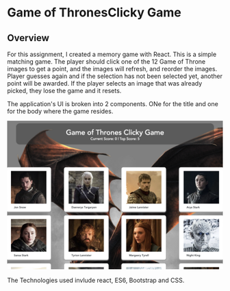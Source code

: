 # Game of ThronesClicky Game

## Overview

For this assignment, I created a memory game with React. This is a simple matching game. The player should click one of the 12 Game of Throne images to get a point, and the images will refresh, and reorder the images. Player guesses again and if the selection has not been selected yet, another point will be awarded. If the player selects an image that was already picked, they lose the game and it resets. 

The application's UI is broken into 2 components. ONe for the title and one for the body where the game resides. 

![Image of switch](./Images/got.png)

The Technologies used invlude react, ES6, Bootstrap and CSS. 


